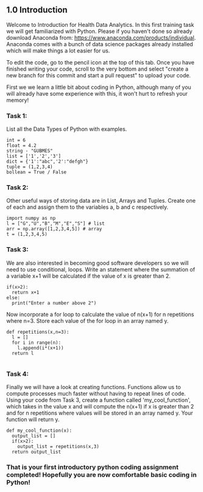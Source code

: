 ## 1.0 Introduction

Welcome to Introduction for Health Data Analytics. In this first training task we will get familiarized with Python. Please if you haven't done so already download Anaconda from: https://www.anaconda.com/products/individual. Anaconda comes with a bunch of data science packages already installed which will make things a lot easier for us. 

To edit the code, go to the pencil icon at the top of this tab. Once you have finished writing your code, scroll to the very bottom and select "create a new branch for this commit and start a pull request" to upload your code.


First we we learn a little bit about coding in Python, although many of you will already have some experience with this, it won't hurt to refresh your memory! 

### Task 1: 

List all the Data Types of Python with examples.  

```
int = 6
float = 4.2
string - "GUBMES"
list = ['1','2','3']
dict = {'1':"abc",'2':"defgh"}
tuple = (1,2,3,4)
bollean = True / False

```

### Task 2: 

Other useful ways of storing data are in List, Arrays and Tuples. Create one of each and assign them to the variables a, b and c respectively. 

```
import numpy as np
l = ["G","U","B","M","E","S"] # list
arr = np.array([1,2,3,4,5]) # array
t = (1,2,3,4,5)
```

### Task 3: 

We are also interested in becoming good software developers so we will need to use conditional, loops. Write an statement where the summation of a variable x+1 will be calculated if the value of x is greater than 2. 

```
if(x>2):
  return x+1
else:
  print("Enter a number above 2")
```

Now incorporate a for loop to calculate the value of n(x+1) for n repetitions where n=3. Store each value of the for loop in an array named y.  

```
def repetitions(x,n=3):
  l = []
  for i in range(n):
    l.append(i*(x+1))
  return l
  
```

### Task 4: 

Finally we will have a look at creating functions. Functions allow us to compute processes much faster without having to repeat lines of code. Using your code from Task 3, create a function called 'my_cool_function', which takes in the value x and will compute the n(x+1) if x is greater than 2 and for n repetitions where values will be stored in an array named y. Your function will return y. 

```
def my_cool_function(x):
  output_list = []
  if(x>2):
    output_list = repetitions(x,3)
  return output_list
```

### That is your first introductory python coding assignment completed! Hopefully you are now comfortable basic coding in Python!
